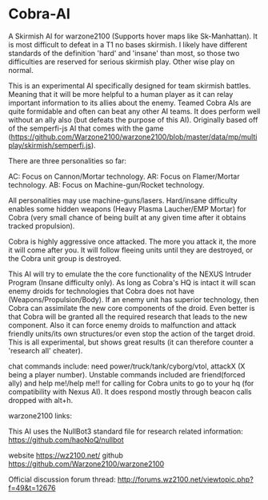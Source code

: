 # Cobra-AI
A Skirmish AI for warzone2100 (Supports hover maps like Sk-Manhattan). It is most difficult to defeat in a T1 no bases skirmish. I likely have different standards of the definition 'hard' and 'insane' than most, so those two difficulties are reserved for serious skirmish play. Other wise play on normal.

This is an experimental AI specifically designed for team skirmish battles. Meaning that it will be more helpful to a human player as it can relay important information to its allies about the enemy. Teamed Cobra AIs are quite formidable and often can beat any other AI teams. It does perform well without an ally also (but defeats the purpose of this AI).
Originally based off of the semperfi-js AI that comes with the game (https://github.com/Warzone2100/warzone2100/blob/master/data/mp/multiplay/skirmish/semperfi.js).

There are three personalities so far:

AC: Focus on Cannon/Mortar technology. AR: Focus on Flamer/Mortar technology. AB: Focus on Machine-gun/Rocket technology.

All personalities may use machine-guns/lasers. Hard/insane difficulty enables some hidden weapons (Heavy Plasma Laucher/EMP Mortar) for Cobra (very small chance of being built at any given time after it obtains tracked propulsion).

Cobra is highly aggressive once attacked. The more you attack it, the more it will come after you. It will follow fleeing units until they are destroyed, or the Cobra unit group is destroyed.


This AI will try to emulate the the core functionality of the NEXUS Intruder Program (Insane difficulty only). As long as Cobra's HQ is intact it will scan enemy droids for technologies that Cobra does not have (Weapons/Propulsion/Body). If an enemy unit has superior technology, then Cobra can assimilate the new core components of the droid. Even better is that Cobra will be granted all the required research that leads to the new component. Also it can force enemy droids to malfunction and attack friendly units/its own structures/or even stop the action of the target droid. This is all experimental, but shows great results (it can therefore counter a 'research all' cheater).


chat commands include: 
need power/truck/tank/cyborg/vtol, attackX (X being a player number). Unstable commands included are friend(forced ally) and help me!/help me!! for calling for Cobra units to go to your hq (for compatibility with Nexus AI). It does respond mostly through beacon calls dropped with alt+h.

warzone2100 links:

This AI uses the NullBot3 standard file for research related information: https://github.com/haoNoQ/nullbot

website https://wz2100.net/ github https://github.com/Warzone2100/warzone2100

Official discussion forum thread: http://forums.wz2100.net/viewtopic.php?f=49&t=12676
